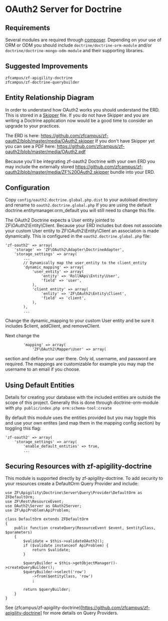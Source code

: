 OAuth2 Server for Doctrine
==========================

Requirements
------------

Several modules are required through [composer](http://getcomposer.org).  Depending on your use of ORM or ODM you should include ```doctrine/doctrine-orm-module``` and/or ```doctrine/doctrine-mongo-odm-module``` and their supporting libraries.

Suggested Improvements
----------------------

```
zfcampus/zf-apigility-doctrine
zfcampus/zf-doctrine-querybuilder
```


Entity Relationship Diagram
---------------------------

In order to understand how OAuth2 works you should understand the ERD.  This is stored in a [Skipper](http://www.skipper18.com) file.  If you do not have Skipper and you are writing a Doctrine application now would be a good time to consider an upgrade to your practices.

The ERD is here: https://github.com/zfcampus/zf-oauth2/blob/master/media/OAuth2.skipper
If you don't have Skipper yet you can see a PDF here: https://github.com/zfcampus/zf-oauth2/blob/master/media/OAuth2.pdf

Because you'll be integrating zf-oauth2 Doctrine with your own ERD you may include the externally stored https://github.com/zfcampus/zf-oauth2/blob/master/media/ZF%20OAuth2.skipper bundle into your ERD.


Configuration
-------------

Copy ```config/oauth2.doctrine.global.php.dist``` to your autoload directory and rename to ```oauth2.doctrine.global.php```  If you are using the default doctrine.entitymanager.orm_default you will still need to change this file.

The OAuth2 Doctrine expects a User entity jointed to ZF\OAuth2\Entity\Client.  Because your ERD includes but does not associate your custom User entity to ZF\OAuth2\Entity\Client an association is made dynamically.  This is configured in the ```oauth2.doctrine.global.php``` file:

```
'zf-oauth2' => array(
    'storage' => 'ZF\OAuth2\Adapter\DoctrineAdapter',
    'storage_settings' => array(
        ...
        // Dynamically map the user_entity to the client_entity
        'dynamic_mapping' => array(
            'user_entity' => array(
                'entity' => 'RollNApi\Entity\User',
                'field' => 'user',
            ),
            'client_entity' => array(
                'entity' => 'ZF\OAuth2\Entity\Client',
                'field' => 'client',
            ),
        ),
        ...
```

Change the dynamic_mapping to your custom User entity and be sure it includes $client, addClient, and removeClient.

Next change the
```
        'mapping' => array(
            'ZF\OAuth2\Mapper\User' => array(
```
section and define your user there.  Only id, username, and password are required.  The mappings are customizable for example you may map the username to an email if you choose.


Using Default Entities
----------------------

Details for creating your database with the included entities are outside the scope of this project.  Generally this is done through doctrine-orm-module with ```php public/index.php orm:schema-tool:create```

By default this module uses the entities provided but you may toggle this and use your own entites (and map them in the mapping config section) by toggling this flag:

```
'zf-oauth2' => array(
    'storage_settings' => array(
        'enable_default_entities' => true,
        ...
```


Securing Resources with zf-apigility-doctrine
------------------------------------------

This module is supported directly by zf-apigility-doctrine.  To add security to your resources create a DefaultOrm Query Provider and include:

```
use ZF\Apigility\Doctrine\Server\Query\Provider\DefaultOrm as ZFDefaultOrm;
use ZF\Rest\ResourceEvent;
use OAuth2\Server as OAuth2Server;
use ZF\ApiProblem\ApiProblem;

class DefaultOrm extends ZFDefaultOrm
{
    public function createQuery(ResourceEvent $event, $entityClass, $parameters)
    {
        $validate = $this->validateOAuth2();
        if ($validate instanceof ApiProblem) {
            return $validate;
        }

        $queryBuilder = $this->getObjectManager()->createQueryBuilder();
        $queryBuilder->select('row')
            ->from($entityClass, 'row')
            ;

        return $queryBuilder;
    }
}

```

See (zfcampus/zf-apigility-doctrine)[https://github.com/zfcampus/zf-apigility-doctrine] for more details on Query Providers.

